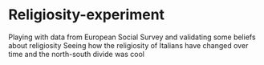 # Religiosity-experiment
Playing with data from European Social Survey and validating some beliefs about religiosity
Seeing how the religiosity of Italians have changed over time and the north-south divide was cool
